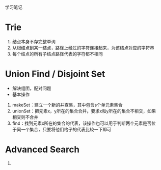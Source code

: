 学习笔记

# Trie
1. 结点本身不存完整单词
2. 从根结点到某一结点，路径上经过的字符连接起来，为该结点对应的字符串
3. 每个结点的所有子结点路径代表的字符都不相同

# Union Find / Disjoint Set
- 解决组团，配对问题
- 基本操作
1. makeSet：建立一个新的并查集，其中包含s个单元素集合
2. unionSet：把元素x，y所在的集合合并，要求x和y所在的集合不相交，如果相交则不合并
3. find：找到元素x所在的集合的代表，该操作也可以用于判断两个元素是否位于同一个集合，只要将他们格子的代表比较一下即可

# Advanced Search
1. 